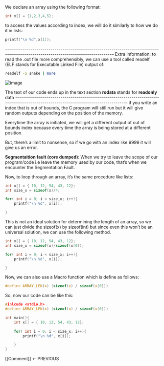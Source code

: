 We declare an array using the following format: 
```C
int x[] = {1,2,3,4,5};
```

to access the values according to index, we will do it similarly to how we do it in lists:
```C
printf("\n %d",x[1]);
```
------------------------------------------------------------------------------------------------------------------------------------–
Extra information: 
to read the .out file more comprehensibly, we can use a tool called readelf (ELF stands for Executable Linked File)
output of: 
```bash
readelf -S snake | more
```

![image](https://github.com/VoIDWALkER7/Neural-Networks-In-C/assets/84080270/9394b90d-9e84-4f31-b71c-cd3043c9a65b)

 The text of our code ends up in the text section
**rodata** stands for **readonly** data 
--------------------------------------------------------------------------------------------------------------------------------------–
if you write an index that is out of bounds, the C program will still run but it will give random outputs depending on the position of the memory. 

Everytime the array is initiated, we will get a different output of out of bounds index because every time the array is being stored at a different position. 

But, there’s a limit to nonsense, so if we go with an index like 9999 it will give us an error. 

**Segmentaition fault (core dumped)**:
When we try to leave the scope of our program/code i.e leave the memory used by our code, that’s when we encounter the Segmentation Fault. 

Now, to loop through an array, it’s the same procedure like lists: 
```C
int x[] = { 10, 12, 54, 43, 12}; 
int size_x = sizeof(x)/4;

for( int i = 0; i < size_x; i++){
	printf("\n %d", x[i]);

}
```
This is not an ideal solution for determining the length of an array, so we can just divide the sizeof(x) by sizeof(int) but since even this won’t be an universal solution, we can use the following method. 
```C
int x[] = { 10, 12, 54, 43, 12}; 
int size_x = sizeof(x)/sizeof(x[0]);

for( int i = 0; i < size_x; i++){
	printf("\n %d", x[i]);

}
```

Now, we can also use a Macro function which is define as follows: 
```C
#define ARRAY_LEN(x) (sizeof(x) / sizeof(x[0]))
```
So, now our code can be like this: 
```C
#inlcude <stdio.h>
#define ARRAY_LEN(x) (sizeof(x) / sizeof(x[0]))

int main(){
	int x[] = { 10, 12, 54, 43, 12}; 
	
	for( int i = 0; i < size_x; i++){
		printf("\n %d", x[i]);

	}
}

```
[[Comment]] <- PREVIOUS
